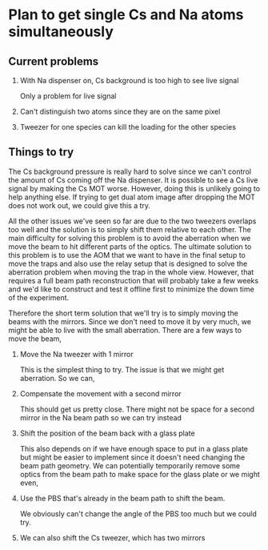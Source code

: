 # Plan to get single Cs and Na atoms simultaneously

## Current problems

1. With Na dispenser on, Cs background is too high to see live signal

    Only a problem for live signal

2. Can't distinguish two atoms since they are on the same pixel

3. Tweezer for one species can kill the loading for the other species

## Things to try

The Cs background pressure is really hard to solve since we can't control the
amount of Cs coming off the Na dispenser. It is possible to see a Cs live
signal by making the Cs MOT worse. However, doing this is unlikely going to
help anything else. If trying to get dual atom image after dropping the MOT
does not work out, we could give this a try.

All the other issues we've seen so far are due to the two tweezers overlaps too
well and the solution is to simply shift them relative to each other.
The main difficulty for solving this problem is to avoid the aberration when
we move the beam to hit different parts of the optics.
The ultimate solution to this problem is to use the AOM that we want to have
in the final setup to move the traps and also use the relay setup that is
designed to solve the aberration problem when moving the trap in the whole view.
However, that requires a full beam path reconstruction that will probably take
a few weeks and we'd like to construct and test it offline first to minimize the
down time of the experiment.

Therefore the short term solution that we'll try is to simply moving the beams
with the mirrors. Since we don't need to move it by very much, we might be
able to live with the small aberration. There are a few ways to move the beam,

1. Move the Na tweezer with 1 mirror

    This is the simplest thing to try. The issue is that we might get
    aberration. So we can,

2. Compensate the movement with a second mirror

    This should get us pretty close. There might not be space for a second
    mirror in the Na beam path so we can try instead

3. Shift the position of the beam back with a glass plate

    This also depends on if we have enough space to put in a glass plate
    but might be easier to implement since it doesn't need changing the
    beam path geometry. We can potentially temporarily remove some
    optics from the beam path to make space for the glass plate or we might
    even,

4. Use the PBS that's already in the beam path to shift the beam.

    We obviously can't change the angle of the PBS too much but we could try.

5. We can also shift the Cs tweezer, which has two mirrors
